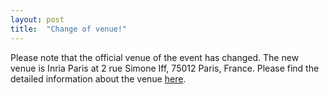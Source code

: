 ```yaml
---
layout: post
title:  "Change of venue!"
---
```


Please note that the official venue of the event has changed.
The new venue is Inria Paris at 2 rue Simone Iff, 75012 Paris, France.
Please find the detailed information about the venue [here](/venue/).

